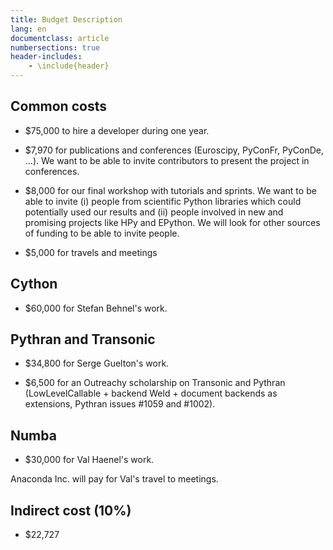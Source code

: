 ```yaml
---
title: Budget Description
lang: en
documentclass: article
numbersections: true
header-includes:
    - \include{header}
---
```


## Common costs

- $75,000 to hire a developer during one year.

- $7,970 for publications and conferences (Euroscipy, PyConFr, PyConDe, ...).
We want to be able to invite contributors to present the project in
conferences.

- $8,000 for our final workshop with tutorials and sprints. We want to be able
to invite (i) people from scientific Python libraries which could potentially
used our results and (ii) people involved in new and promising projects like
HPy and EPython. We will look for other sources of funding to be able to invite
people.

- $5,000 for travels and meetings

## Cython

- $60,000 for Stefan Behnel's work.

## Pythran and Transonic

- $34,800 for Serge Guelton's work.

- $6,500 for an Outreachy scholarship on Transonic and Pythran
(LowLevelCallable + backend Weld + document backends as extensions, Pythran
issues #1059 and #1002).

## Numba

- $30,000 for Val Haenel's work.

Anaconda Inc. will pay for Val's travel to meetings.

## Indirect cost (10%)

- $22,727
